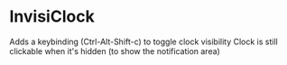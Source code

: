 InvisiClock
===========

Adds a keybinding (Ctrl-Alt-Shift-c) to toggle clock visibility
Clock is still clickable when it's hidden (to show the notification area)
